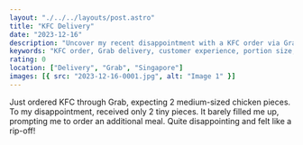 ```yaml
---
layout: "./../../layouts/post.astro"
title: "KFC Delivery"
date: "2023-12-16"
description: "Uncover my recent disappointment with a KFC order via Grab. Anticipating 2 medium-sized chicken pieces, I received only 2 tiny ones, prompting the need for an additional meal."
keywords: "KFC order, Grab delivery, customer experience, portion size, disappointment, meal dissatisfaction, food delivery, rip-off, fast food, customer feedback."
rating: 0
location: ["Delivery", "Grab", "Singapore"]
images: [{ src: "2023-12-16-0001.jpg", alt: "Image 1" }]
---
```


Just ordered KFC through Grab, expecting 2 medium-sized chicken pieces. To my disappointment, received only 2 tiny pieces. It barely filled me up, prompting me to order an additional meal. Quite disappointing and felt like a rip-off!
